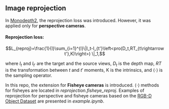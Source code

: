 ## Image reprojection

In [Monodepth2](https://arxiv.org/abs/1806.01260), the reprojection loss was introduced. However, it was applied only for **perspective cameras**. 

#### Reprojection loss:
```math
L_{reproj}=\frac{1}{l}\sum_{i=1}^{l}\|I_t-I_{t'}\left<pro(D_t,RT_{t\rightarrow t'},K)\right>)
\|_1,
```
where $I_t$ and $I_{t'}$ are the target and the source views, $D_t$ is the depth map, $RT$ is the transformation between $t$ and $t'$ moments, K is the intrinsics, and $\left<\cdot\right>$ is the sampling operator.

In this repo, the extension for **Fisheye cameras** is introduced. $\left<\cdot\right>$ methods for fisheyes are located in  _reprojection.fisheye_reproj_. Examples of reprojection for perspective and fisheye cameras based on the [RGB-D Object Dataset](https://rgbd-dataset.cs.washington.edu/dataset/rgbd-scenes_aligned/) are presented in _example.ipynb_.